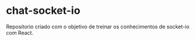 # chat-socket-io

Repositorio criado com o objetivo de treinar os conhecimentos de socket-io com React.

